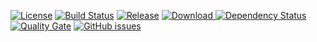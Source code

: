 [![License](https://img.shields.io/badge/License-Apache%202.0-blue.svg)](https://opensource.org/licenses/Apache-2.0)
[![Build Status](https://travis-ci.org/dperezcabrera/game-engine.svg?branch=master)](https://travis-ci.org/dperezcabrera/game-engine)
[![Release](https://jitpack.io/v/com.github.dperezcabrera/game-engine.svg)](https://jitpack.io/#com.github.dperezcabrera/game-engine)
[![Download](https://api.bintray.com/packages/dperezcabrera/public/game-engine/images/download.svg?version=1.0.0-RELEASE) ](https://bintray.com/dperezcabrera/public/game-engine/1.0.0-RELEASE/link)
[![Dependency Status](https://www.versioneye.com/user/projects/5a0f25430fb24f0010738d07/badge.svg?style=flat-square)](https://www.versioneye.com/user/projects/5a0f25430fb24f0010738d07)
[![Quality Gate](https://sonarcloud.io/api/project_badges/measure?project=com.github.dperezcabrera%3Agame-engine&metric=alert_status)](https://sonarcloud.io/dashboard/index/com.github.dperezcabrera:game-engine)
[![GitHub issues](https://img.shields.io/github/issues-raw/dperezcabrera/game-engine.svg?maxAge=2592000)](https://github.com/dperezcabrera/game-engine/issues)
